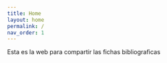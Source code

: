 ```yaml
---
title: Home
layout: home
permalink: /
nav_order: 1
---
```


Esta es la web para compartir las fichas bibliograficas
